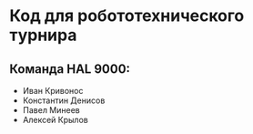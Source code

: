 # Код для робототехнического турнира

## Команда HAL 9000:

* Иван Кривонос
* Константин Денисов
* Павел Минеев
* Алексей Крылов
